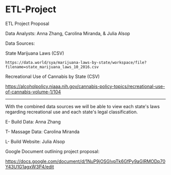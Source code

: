 # ETL-Project

ETL Project Proposal 

Data Analysts: Anna Zhang, Carolina Miranda, & Julia Alsop 

Data Sources:

State Marijuana Laws (CSV)
	
	https://data.world/sya/marijuana-laws-by-state/workspace/file?filename=state_marijuana_laws_10_2016.csv

Recreational Use of Cannabis by State (CSV)

https://alcoholpolicy.niaaa.nih.gov/cannabis-policy-topics/recreational-use-of-cannabis-volume-1/104
____________________________________________________________________________

With the combined data sources we will be able to view each state's laws regarding recreational use and each state's legal classification.

E- Build Data: Anna Zhang

T- Massage Data: Carolina Miranda

L- Build Website: Julia Alsop



Google Document outlining project proposal:

https://docs.google.com/document/d/1NuP9jOSGlvpTk6GfPy9aGIRMODp70Y43U1G1agxW3P4/edit
